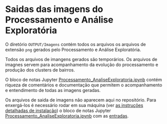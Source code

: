 # Saidas das imagens do Processamento e Análise Exploratória

O diretório `OUTPUT/Imagens` contém todos os arquivos  os arquivos de extensão `png` gerados pelo Processamento e Análise Exploratória.

Todos os arquivos de imangens gerados são temporários. Os arquivos de imagnes servem para acompanhamento da evolução do processamento e produção dos clusters de bairros. 

O bloco de notas Jupyter [Processamento_AnaliseExploratoria.ipynb](https://github.com/LabPEC/ProjetoAnaliseDados/blob/main/02Explorar/Processamento_AnaliseExploratoria.ipynb) contém riqueza de comentários e documentação que permitem o acompanhamento e entendimento de todas as imagens geradas.

Os arquivos de saida de imagens não aparecem aqui no repositório. Para enxergá-los é necessário rodar em sua máquína (ver [as instruções detalhadas de instalação](https://github.com/LabPEC/ProjetoAnaliseDados/blob/main/INSTALL.md)) o bloco de notas Jupyter [Processamento_AnaliseExploratoria.ipynb](https://github.com/LabPEC/ProjetoAnaliseDados/blob/main/02Explorar/Processamento_AnaliseExploratoria.ipynb) com as [entradas](https://github.com/LabPEC/ProjetoAnaliseDados/tree/main/02Explorar/INPUT).


